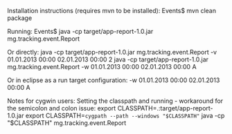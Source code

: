Installation instructions (requires mvn to be installed):
Events$ mvn clean package

Running:
Events$ java -cp target/app-report-1.0.jar mg.tracking.event.Report

Or directly:
java -cp target/app-report-1.0.jar mg.tracking.event.Report -v 01.01.2013 00:00 02.01.2013 00:00 2
java -cp target/app-report-1.0.jar mg.tracking.event.Report -w 01.01.2013 00:00 02.01.2013 00:00 A

Or in eclipse as a run target configuration:
-w 01.01.2013 00:00 02.01.2013 00:00 A

Notes for cygwin users:
Setting the classpath and running - workaround for the semicolon and colon issue:
export CLASSPATH=.:target/app-report-1.0.jar
export CLASSPATH=`cygpath --path --windows "$CLASSPATH"`
java -cp "$CLASSPATH" mg.tracking.event.Report


